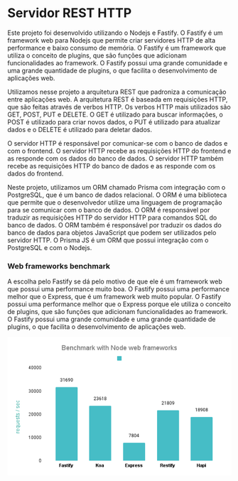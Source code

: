 # Servidor REST HTTP

Este projeto foi desenvolvido utilizando o Nodejs e Fastify. O Fastify é um framework web para Nodejs que permite criar servidores HTTP de alta performance e baixo consumo de memória. O Fastify é um framework que utiliza o conceito de plugins, que são funções que adicionam funcionalidades ao framework. O Fastify possui uma grande comunidade e uma grande quantidade de plugins, o que facilita o desenvolvimento de aplicações web.

Utilizamos nesse projeto a arquitetura REST que padroniza a comunicação entre aplicações web. A arquitetura REST é baseada em requisições HTTP, que são feitas através de verbos HTTP. Os verbos HTTP mais utilizados são GET, POST, PUT e DELETE. O GET é utilizado para buscar informações, o POST é utilizado para criar novos dados, o PUT é utilizado para atualizar dados e o DELETE é utilizado para deletar dados.

O servidor HTTP é responsável por comunicar-se com o banco de dados e com o frontend. O servidor HTTP recebe as requisições HTTP do frontend e as responde com os dados do banco de dados. O servidor HTTP também recebe as requisições HTTP do banco de dados e as responde com os dados do frontend.

Neste projeto, utilizamos um ORM chamado Prisma com integração com o PostgreSQL, que é um banco de dados relacional. O ORM é uma biblioteca que permite que o desenvolvedor utilize uma linguagem de programação para se comunicar com o banco de dados. O ORM é responsável por traduzir as requisições HTTP do servidor HTTP para comandos SQL do banco de dados. O ORM também é responsável por traduzir os dados do banco de dados para objetos JavaScript que podem ser utilizados pelo servidor HTTP. O Prisma JS é um ORM que possui integração com o PostgreSQL e com o Nodejs.

### Web frameworks benchmark

A escolha pelo Fastify se dá pelo motivo de que ele é um framework web que possui uma performance muito boa. O Fastify possui uma performance melhor que o Express, que é um framework web muito popular. O Fastify possui uma performance melhor que o Express porque ele utiliza o conceito de plugins, que são funções que adicionam funcionalidades ao framework. O Fastify possui uma grande comunidade e uma grande quantidade de plugins, o que facilita o desenvolvimento de aplicações web.

<div align="center">
	<img src="benchmark.png">
</div>
